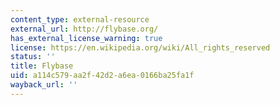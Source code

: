 ```yaml
---
content_type: external-resource
external_url: http://flybase.org/
has_external_license_warning: true
license: https://en.wikipedia.org/wiki/All_rights_reserved
status: ''
title: Flybase
uid: a114c579-aa2f-42d2-a6ea-0166ba25fa1f
wayback_url: ''
---
```

